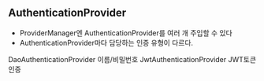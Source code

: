 ## AuthenticationProvider

- ProviderManager엔 AuthenticationProvider를 여러 개 주입할 수 있다
- AuthenticationProvider마다 담당하는 인증 유형이 다르다.

DaoAuthenticationProvider 이름/비밀번호
JwtAuthenticationProvider JWT토큰 인증
